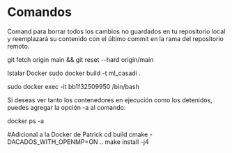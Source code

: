 # Comandos


Comand para borrar todos los cambios no guardados en tu repositorio local y reemplazará su contenido con el último commit en la rama del repositorio remoto. 

git fetch origin main && git reset --hard origin/main



Istalar Docker
sudo docker build -t ml_casadi .


sudo docker exec -it bb1f32509950 /bin/bash


Si deseas ver tanto los contenedores en ejecución como los detenidos, puedes agregar la opción -a al comando:

docker ps -a

#Adicional a la Docker de Patrick
cd build
cmake -DACADOS_WITH_OPENMP=ON ..
make install -j4

